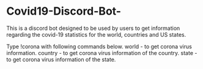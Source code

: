 ﻿# Covid19-Discord-Bot-

This is a discord bot designed to be used by users to get information regarding the covid-19 statistics for the world, countries and US states.

Type !corona with following commands below.
world - to get corona virus information.
country <country name>  - to get corona virus information of the country.
state <us state abbreviation>  - to get corona virus information of the state.
